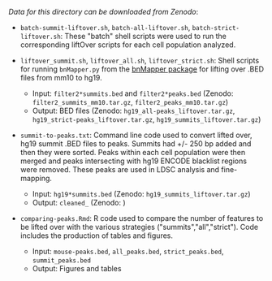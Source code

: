 *Data for this directory can be downloaded from Zenodo*:

- `batch-summit-liftover.sh`, `batch-all-liftover.sh`, `batch-strict-liftover.sh`: These "batch" shell scripts were used to run the corresponding liftOver scripts for each cell population analyzed. 

- `liftover_summit.sh`, `liftover_all.sh`, `liftover_strict.sh`: Shell scripts for running `bnMapper.py` from the [bnMapper package](https://bitbucket.org/james_taylor/bx-python/wiki/bnMapper) for lifting over .BED files from mm10 to hg19.
	- Input: `filter2*summits.bed` and `filter2*peaks.bed` (Zenodo: `filter2_summits_mm10.tar.gz`, `filter2_peaks_mm10.tar.gz`)
	- Output: BED files (Zenodo: `hg19_all-peaks_liftover.tar.gz`, `hg19_strict-peaks_liftover.tar.gz`, `hg19_summits_liftover.tar.gz`)

- `summit-to-peaks.txt`: Command line code used to convert lifted over, hg19 summit .BED files to peaks. Summits had +/- 250 bp added and then they were sorted. Peaks within each cell population were then merged and peaks intersecting with hg19 ENCODE blacklist regions were removed. These peaks are used in LDSC analysis and fine-mapping.
	- Input: `hg19*summits.bed` (Zenodo: `hg19_summits_liftover.tar.gz`)
	- Output: `cleaned_` (Zenodo: )

- `comparing-peaks.Rmd`: R code used to compare the number of features to be lifted over with the various strategies ("summits","all","strict"). Code includes the production of tables and figures.
	- Input: `mouse-peaks.bed`, `all_peaks.bed`, `strict_peaks.bed`, `summit_peaks.bed`
	- Output: Figures and tables

